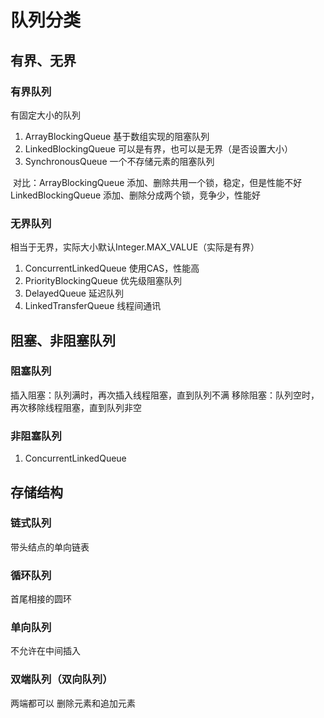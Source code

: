 # 队列分类

## 有界、无界

### 有界队列

有固定大小的队列

1. ArrayBlockingQueue   基于数组实现的阻塞队列
2. LinkedBlockingQueue   可以是有界，也可以是无界（是否设置大小）
3. SynchronousQueue  一个不存储元素的阻塞队列

​      对比：ArrayBlockingQueue 添加、删除共用一个锁，稳定，但是性能不好
​                 LinkedBlockingQueue  添加、删除分成两个锁，竞争少，性能好

### 无界队列

相当于无界，实际大小默认Integer.MAX_VALUE（实际是有界）

1. ConcurrentLinkedQueue 使用CAS，性能高
2. PriorityBlockingQueue 优先级阻塞队列
3. DelayedQueue 延迟队列
4. LinkedTransferQueue 线程间通讯



## 阻塞、非阻塞队列

### 阻塞队列

插入阻塞：队列满时，再次插入线程阻塞，直到队列不满
移除阻塞：队列空时，再次移除线程阻塞，直到队列非空

### 非阻塞队列

1. ConcurrentLinkedQueue



## 存储结构

### 链式队列

带头结点的单向链表

### 循环队列

首尾相接的圆环

### 单向队列

不允许在中间插入

### 双端队列（双向队列）

两端都可以 删除元素和追加元素



